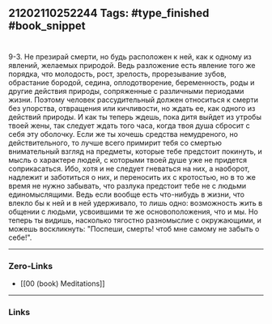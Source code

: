 21202110252244
Tags: #type_finished #book_snippet 
---
# 

 9-3. Не презирай смерти, но будь расположен к ней, как к одному из явлений, желаемых природой. Ведь разложение есть явление того же порядка, что молодость, рост, зрелость, прорезывание зубов, обрастание бородой, седина, оплодотворение, беременность, роды и другие действия природы, сопряженные с различными периодами жизни. Поэтому человек рассудительный должен относиться к смерти без упорства, отвращения или кичливости, но ждать ее, как одного из действий природы. И как ты теперь ждешь, пока дитя выйдет из утробы твоей жены, так следует ждать того часа, когда твоя душа сбросит с себя эту оболочку. Если же ты хочешь средства немудреного, но действительного, то лучше всего примирит тебя со смертью внимательный взгляд на предметы, которые тебе предстоит покинуть, и мысль о характере людей, с которыми твоей душе уже не придется соприкасаться. Ибо, хотя и не следует гневаться на них, а наоборот, надлежит и заботиться о них, и переносить их с кротостью, но в то же время не нужно забывать, что разлука предстоит тебе не с людьми единомыслящими. Ведь если вообще есть что-нибудь в жизни, что влекло бы к ней и в ней удерживало, то лишь одно: возможность жить в общении с людьми, усвоившими те же основоположения, что и мы. Но теперь ты видишь, насколько тягостно разномыслие с окружающими, и можешь воскликнуть: "Поспеши, смерть! чтоб мне самому не забыть о себе!". 

---
### Zero-Links
 - [[00 (book) Meditations]]
---
### Links
